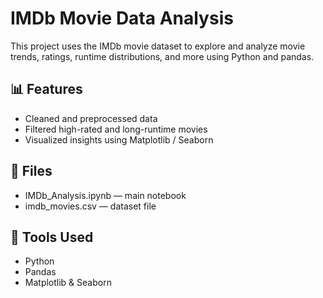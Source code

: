 # IMDb Movie Data Analysis

This project uses the IMDb movie dataset to explore and analyze movie trends, ratings, runtime distributions, and more using Python and pandas.

## 📊 Features
- Cleaned and preprocessed data
- Filtered high-rated and long-runtime movies
- Visualized insights using Matplotlib / Seaborn

## 📁 Files
- IMDb_Analysis.ipynb — main notebook
- imdb_movies.csv — dataset file

## 🚀 Tools Used
- Python
- Pandas
- Matplotlib & Seaborn 
